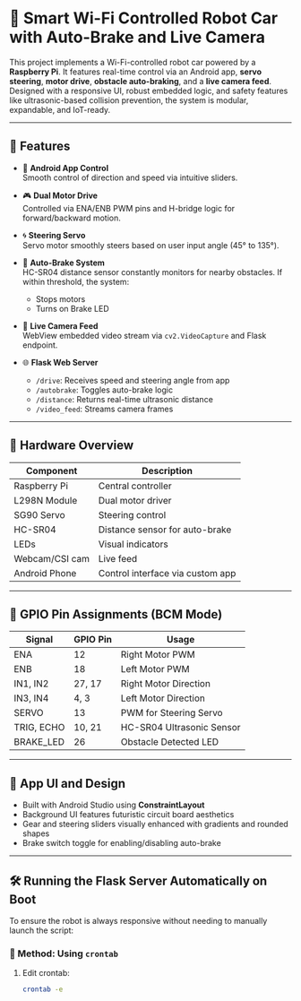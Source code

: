 # 🤖 Smart Wi-Fi Controlled Robot Car with Auto-Brake and Live Camera

This project implements a Wi-Fi-controlled robot car powered by a **Raspberry Pi**. It features real-time control via an Android app, **servo steering**, **motor drive**, **obstacle auto-braking**, and a **live camera feed**. Designed with a responsive UI, robust embedded logic, and safety features like ultrasonic-based collision prevention, the system is modular, expandable, and IoT-ready.

---

## 🚀 Features

- 📱 **Android App Control**  
  Smooth control of direction and speed via intuitive sliders.

- 🎮 **Dual Motor Drive**  
  Controlled via ENA/ENB PWM pins and H-bridge logic for forward/backward motion.

- 🌀 **Steering Servo**  
  Servo motor smoothly steers based on user input angle (45° to 135°).

- 🧠 **Auto-Brake System**  
  HC-SR04 distance sensor constantly monitors for nearby obstacles. If within threshold, the system:
  - Stops motors
  - Turns on Brake LED

- 🎥 **Live Camera Feed**  
  WebView embedded video stream via `cv2.VideoCapture` and Flask endpoint.

- 🌐 **Flask Web Server**  
  - `/drive`: Receives speed and steering angle from app
  - `/autobrake`: Toggles auto-brake logic
  - `/distance`: Returns real-time ultrasonic distance
  - `/video_feed`: Streams camera frames

---

## 📡 Hardware Overview

| Component        | Description                              |
|------------------|------------------------------------------|
| Raspberry Pi     | Central controller                       |
| L298N Module     | Dual motor driver                        |
| SG90 Servo       | Steering control                         |
| HC-SR04          | Distance sensor for auto-brake           |
| LEDs             | Visual indicators                        |
| Webcam/CSI cam   | Live feed                                |
| Android Phone    | Control interface via custom app         |

---

## 🔌 GPIO Pin Assignments (BCM Mode)

| Signal         | GPIO Pin | Usage                    |
|----------------|-----------|--------------------------|
| ENA            | 12        | Right Motor PWM          |
| ENB            | 18        | Left Motor PWM           |
| IN1, IN2       | 27, 17    | Right Motor Direction     |
| IN3, IN4       | 4, 3      | Left Motor Direction      |
| SERVO          | 13        | PWM for Steering Servo    |
| TRIG, ECHO     | 10, 21    | HC-SR04 Ultrasonic Sensor |
| BRAKE_LED      | 26        | Obstacle Detected LED     |

---

## 📱 App UI and Design

- Built with Android Studio using **ConstraintLayout**
- Background UI features futuristic circuit board aesthetics
- Gear and steering sliders visually enhanced with gradients and rounded shapes
- Brake switch toggle for enabling/disabling auto-brake

---

## 🛠️ Running the Flask Server Automatically on Boot

To ensure the robot is always responsive without needing to manually launch the script:

### 🔄 Method: Using `crontab`

1. Edit crontab:
   ```bash
   crontab -e
